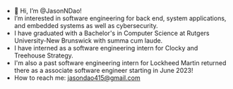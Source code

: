 - 👋 Hi, I’m @JasonNDao!
- I’m interested in software engineering for back end, system applications, and embedded systems as well as cybersecurity.
- I have graduated with a Bachelor's in Computer Science at Rutgers University-New Brunswick with summa cum laude.
- I have interned as a software engineering intern for Clocky and Treehouse Strategy.
- I'm also a past software engineering intern for Lockheed Martin returned there as a associate software engineer starting in June 2023!
- How to reach me: jasondao415@gmail.com

<!---
JasonNDao/JasonNDao is a ✨ special ✨ repository because its `README.md` (this file) appears on your GitHub profile.
You can click the Preview link to take a look at your changes.
--->
